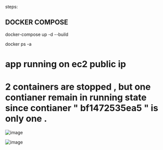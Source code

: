 steps: 

## DOCKER COMPOSE 

docker-compose up -d --build

docker ps -a


# app running on ec2 public ip 


# 2 containers are stopped ,  but one contianer remain in running state since contianer " bf1472535ea5 " is only one . 

![image](https://github.com/user-attachments/assets/08badfe7-f3e8-497e-90fa-7eb8108f7d8b)

![image](https://github.com/user-attachments/assets/76ea1c65-7307-49ec-aa81-303ae7b21494)
